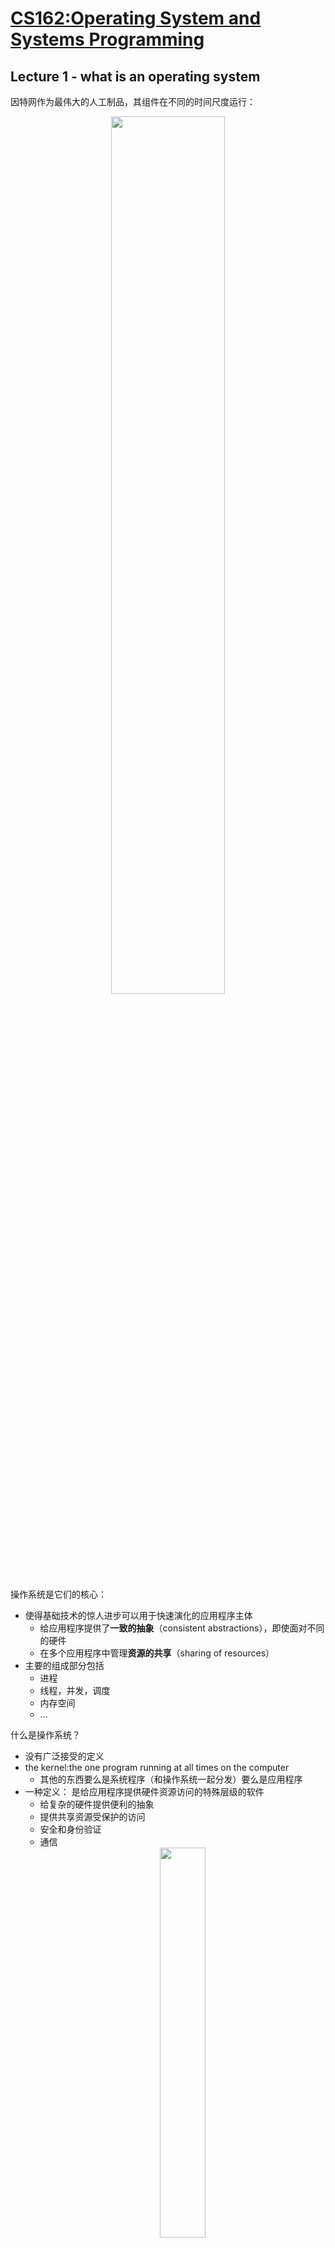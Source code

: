 # [CS162:Operating System and Systems Programming](https://inst.eecs.berkeley.edu/~cs162/fa20/)<!-- omit in toc -->

## Lecture 1 - what is an operating system
因特网作为最伟大的人工制品，其组件在不同的时间尺度运行：<div align=center><img src="https://raw.githubusercontent.com/Haitau1996/picgo-hosting/master/img/20220110161033.png" width="60%"/></div>

操作系统是它们的核心：
* 使得基础技术的惊人进步可以用于快速演化的应用程序主体
  * 给应用程序提供了**一致的抽象**（consistent abstractions），即使面对不同的硬件
  * 在多个应用程序中管理**资源的共享**（sharing of resources）
* 主要的组成部分包括
  * 进程
  * 线程，并发，调度
  * 内存空间
  * ...

什么是操作系统？  
* 没有广泛接受的定义
* the kernel:the one program running at all times on the computer
  * 其他的东西要么是系统程序（和操作系统一起分发）要么是应用程序
* 一种定义： 是给应用程序提供硬件资源访问的特殊层级的软件
  * 给复杂的硬件提供便利的抽象
  * 提供共享资源受保护的访问
  * 安全和身份验证
  * 通信<div align=center><img src="https://raw.githubusercontent.com/Haitau1996/picgo-hosting/master/img/20220112162937.png" width="40%"/></div>

如何才能称为是系统：
* 多个相互关联的部分
  * 每个部分可能和其他的相互作用
* 健壮性要求工程思维
  * 谨慎的错误处理
  * 把电脑当成是具体的机器， 考虑其限制和可能的错误

从软硬件接口的角度考虑：操作系统给应用程序提供硬件细节的抽象。
<div align=center><img src="https://raw.githubusercontent.com/Haitau1996/picgo-hosting/master/img/20220112164038.png" width="60%"/></div>
 
* 操作系统更像是一个魔术师,为物理资源提供简单易用的抽象
  * 无限的内存， 专用的机器（其实可能是共享的）
  * 高层级的对象： 文件、用户、消息
  * 掩盖限制， 虚拟化<div align=center><img src="https://raw.githubusercontent.com/Haitau1996/picgo-hosting/master/img/20220112165238.png" width="80%"/></div>

  * 应用程序的“machine”实际上是 OS 提供的进程抽象
  * 每个运行中程序都在它自己的进程上运行
  * 进程提供比原硬件更好的接口
  * 进程是 OS 提供带有受限权力的执行环境，其中包含：
    * 地址空间：一块受保护的内存
    * 一个或者多个控制执行的线程
    * 其他与它关联的系统状态，如打开的文件， 打开的 sockets
* Referee(裁判， 仲裁者)
  * 管理 protection, isolation and sharing of resources<div align=center><img src="https://raw.githubusercontent.com/Haitau1996/picgo-hosting/master/img/20220112171552.png" width="60%"/></div>
* Glue(胶水)
  * 提供 common services
  * 通常是通过库来提供

## Lecture 02 - Four Fundamental OS Concepts
OS 抽象底层的硬件抽象以管理复杂性，<div align=center><img src="https://raw.githubusercontent.com/Haitau1996/picgo-hosting/master/img/20220112234543.png" width="40%"/></div>

* 处理器 ➡️ 线程（thread）
* 内存 ➡️ 地址空间
* 硬盘 ➡️ 文件
* 网络 ➡️ Sockets
* 机器 ➡️ 进程（processes）

因此对于任意的 OS 领域，我们可以考虑下面两个问题：
* 需要应对怎样的硬件接口？ （physical reality）
* 需要提供怎样的软件接口？ （nicer abstraction）

四个重要的 OS 概念：
* 线程：执行的上下文
  * 完整描述程序的状态
  * 有程序计数器，寄存器， 执行标志，栈
* 地址空间(可能有翻译机制)
  * 程序可以获取的内存地址集合，
* 进程(process): 一个正在运行的程序实例
* 双模式操作、保护

指令的 fetch/Decode/Execute 循环：<div align=center><img src="https://raw.githubusercontent.com/Haitau1996/picgo-hosting/master/img/20220113000129.png" width="40%"/></div>

### Thread of Control
* 线程是单个独立的执行上下文环境， 相当于上面的 fetch/decode/Execute loop 的虚拟化版本
* 当线程**驻留**(resident)在处理器寄存器中的时候， 它正在处理器中执行
* 驻留意味着寄存器持有该线程的根状态（上下文）
  * 包括了程序计数器(PC)寄存器 和正在执行的指令
    * PC 指向内存中要运行的下一条指令
    * 指令存放在内存中
  * 包括即将进行计算的立即数（可能是值本身或者指针）
  * 栈指针存放者栈顶的地址
  * 其他的线程则放在内存中
* 一个线程在没有加载到处理器中的时候被称为暂停(suspended)
  * 处理器的状态指向其他线程

从硬件的视角看程序的执行过程：<div align=center><img src="https://raw.githubusercontent.com/Haitau1996/picgo-hosting/master/img/20220113001607.png" width="40%"/></div>

假设我们只有一个处理器， 我们应该怎样提供多出处理器的假象：<div align=center><img src="https://raw.githubusercontent.com/Haitau1996/picgo-hosting/master/img/20220113002124.png" width="30%"/></div>
* 时分复用(multiplex in time)
* 线程实际上是虚拟的处理器<div align=center><img src="https://raw.githubusercontent.com/Haitau1996/picgo-hosting/master/img/20220113002307.png" width="40%"/></div>
* 因此线程（虚拟的处理器）中要有下面的内容：
  * PC, stack pointer
  * 寄存器
* 线程在哪里？
  * 运行在实际的内核中或者
  * 保存在一块内存中（被称为 TCB, Thread Control Block）
* 在线程之间切换的过程中， 发生了上下文切换
  * OS 正常运行
  * 将 PC,SP... 等放到 vCPU1 的 TCB 中
  * 从 vCPU2 的 TCB 中加载 PC,SP..., 跳转到 PC 的指令上
* 触发切换的机制
  * 计时器，voluntary yield, I/O ...

线程控制块（TCB）保存了线程不再运行时的寄存器内容， For now, 可以认为它们保存在 kernel 中。

### 地址空间
地址空间 👉 可访问的空间集 + 与之关联的状态。我们在地址上读写时， 很多事情都可能发生：
* 可能像正常的内存一样行为
* 可能忽略写操作
* 可能导致 I/O （memory-mapped I/O）
* 可能导致异常
* 可能和其他的程序通讯

<div align=center><img src="https://raw.githubusercontent.com/Haitau1996/picgo-hosting/master/img/20220113005310.png" width="50%"/></div>
不同类型的数据放在地址空间的不同区域：

* 程序放置于 code segment 中
* 全局变量， 静态变量，字符串字面值等放置在 Static Data segment 中
* 局部变量放在 stack segment 中
* malloc 等调用产生的变量放置在 heap 中

过去简单的 multiprogramming 模型， 每个 thread 都可以读写内存（可能是其他 thread 的内存，也可能是 OS 的）， 这带来很高的风险。  
操作系统必须在用户程序面前保护自身：
* 可靠性： 损害操作系统的程序自身会崩溃
* 安全性： 限制 threads 可以做的范围
* 隐私性： 限制每个 thread 智能访问有权限的数据
* 公平性： 每个 thread 智能占有合理范围的计算机资源

OS 必须保证用户不受其他用户侵害：
* 保证一个用户的 threads 不会被其他用户的 threads 影响

#### 简单的保护： Base and Bound(B&B)
<div align=center><img src="https://raw.githubusercontent.com/Haitau1996/picgo-hosting/master/img/20220113210947.png" width="60%"/></div>

Simple Protection 中用的依旧是物理地址， 加载的时候会做 address translation, 硬件会把指针和 base 和 bound 两个值做快速的比较。
* 提供了 OS 保护和程序的隔离
* 需要重定位加载器
* 地址路径上没有加法(addition)

#### 带有 Base 和 Bound 的简单地址转换
<div align=center><img src="https://raw.githubusercontent.com/Haitau1996/picgo-hosting/master/img/20220113211900.png" width="60%"/></div>

* 硬件重定位
* 同样提供了 OS 保护和程序的隔离

#### 另一种思路： 地址空间转换
<div align=center><img src="https://raw.githubusercontent.com/Haitau1996/picgo-hosting/master/img/20220113212233.png" width="50%"/></div>

更进一步的做法就是将整个虚拟地址空间分割成等尺寸的块(paged virtual address space)
* 所有的页都是相同的尺寸， 更方便地放在内存中
* 硬件使用**页表**(page table)来翻译地址
  * 每页有不同的 base
  * bound 就是页的大小
  * 特定的硬件寄存器可以存放页表的指针
  * 可以将内存当成是 page size 的帧， 可以将任意 page 放入任意帧<div align=center><img src="https://raw.githubusercontent.com/Haitau1996/picgo-hosting/master/img/20220113212910.png" width="80%"/></div>

### 进程
定义： 具有受限制权限的执行环境
* 有一个或者多个线程的受保护地址空间
* 自有的内存（地址空间）
* 自有的文件描述符， 文件系统内容
* 封装了一个或者多个**共享 process resources** 的线程

应用程序被当做进程执行：
* 复杂的程序可能 fork/exec 子进程

使用进程的原因：
* 进程间相互保护
* 保护 OS
* 进程提供了内存保护

进程权衡效率和保护
* 同一个进程间相互通讯比较容易
* 进程间的相互通讯要复杂很多

<div align=center><img src="https://raw.githubusercontent.com/Haitau1996/picgo-hosting/master/img/20220113213812.png" width="50%"/></div>

* 线程封装了并发
  * 是主动的部件
* 地址空间封装了保护
  * 是被动的部件
  * 防止 buggy 程序损害操作系统
* 为什么在一个地址空间中要有多个 thread
  * 并行： 利用真实硬件的并行性
  * 并发： 方便同时处理 I/O 和其他事件

从机制上， 我们需要提供优先级， 不然一个进程可能改变自己的 page table pointer.

### 双模式操作
**硬件**提供最少两个模式（最小一个模式位）：
1. 内核态
2. 用户态

某些操作是禁止在用户态运行
* 更改页表指针、禁用中断、直接与硬件交互、写入内核内存 
<div align=center><img src="https://raw.githubusercontent.com/Haitau1996/picgo-hosting/master/img/20220113214900.png" width="70%"/></div>

严格控制用户态和内核态之间的切换（仅限于系统调用，中断，异常），例如 unix 的系统结构：<div align=center><img src="https://raw.githubusercontent.com/Haitau1996/picgo-hosting/master/img/20220113214944.png" width="70%"/></div>

<div align=center><img src="https://raw.githubusercontent.com/Haitau1996/picgo-hosting/master/img/20220113215415.png" width="60%"/></div><div align=center><img src="https://raw.githubusercontent.com/Haitau1996/picgo-hosting/master/img/20220113215505.png" width="60%"/></div>

有三种方式实现用户态到内核态的转换：
* 系统调用， 如进程要求系统服务(e.g., exit), 调用进程外的函数。。。
* 中断， 如 计时器，I/O 操作
* 异常或陷阱

## Lecture 03 - Abstraction 1： Threads and Processes, A quick Intro
这部分的主要目标是介绍 Thread 抽象：
* 什么是 thread
  * 什么不是 
* 为什么 thread 重要(motivation)
* 怎样使用 thread 编程
* thread 的替代品

<div align=center><img src="https://raw.githubusercontent.com/Haitau1996/picgo-hosting/master/img/20220113225909.png" width="60%"/></div>
前面提到的地址空间的概念， 其中的 translation map 由硬件提供， 而操作系统负责它的配置， 这种转换机制提供了保护功能。

### 什么是 thread
* 之前的定义：**单独的执行上下文**
* 它提供这样的抽象： 代表**独立可调度任务**的单个执行序列。
* threads 是一种并发机制(overlapping execution)
  * 此外它们也可以并行执行(simultaneous execution)
* 保护是和它无关的概念
  * 一个 protection domain 可能包含一个或者多个 thread

### thread 的动机
* 操作系统必须能够同时处理多个事情(multiple things at once, MTAO)
  * 进程， 中断， 后台的系统维护
* 网络服务器也必须处理 MTAO
  * 同时处理过个连接
* 并行程序必须处理 MTAO
  * 以实现更高的性能
* 有用户界面的程序经常需要处理 MTAO
  * 在进行计算时实现用户响应 
* 网路和硬盘相关的程序也应该处理 MTAO
  * 获取或者通信过程中有一系列的步骤，降低延迟

**Threads 可用于处理 MTAO**:
* 它是 OS 提供的并发单元
* 每个 threads 可以表示一个事情或者一个任务

和 multiprocessing 和 multiprogramming 相关的概念：
* Multiprocessing: Multiple CPUs(cores)
* Multiprogramming: Multiple jobs/processes
* Multithreading: Multiple threads/processes<div align=center><img src="https://raw.githubusercontent.com/Haitau1996/picgo-hosting/master/img/20220114145020.png" width="60%"/></div>

两个 threads 并发执行意味着：
* 调度器可以自由地以任何顺序或交错运行线程
* 线程可以执行到结束或者以大的代码块、小的代码块在时间切片中运行

因此并发并不是并行：
* 并发是能够 handling multiple things at once (MTAO)
* 并行是能同时做多个事情(simultaneously)
* 例如， 两个运行在一个 one-core 系统中的 thread 就是并发地执行， 但是不是并行
  * 每个 thread 处理一件事情
  * 但是两个 thread 并不需要 execute simultaneously 
    ```C++
    int main() {
      ComputePI(“pi.txt”);
      PrintClassList(“classlist.txt”);
    }
    int main() {
        create_thread(ComputePI, “pi.txt”);
        create_thread(PrintClassList, “classlist.txt”);
    }
    ```
    在第一个例子中， 因为 $\pi$ 的计算永远不会结束， 因此永远不会进入打印的函数。引入 thread 后， 调度器就可以让两个函数交替运行。
    * 给出有额外的 CPU 在运行第二个过程的错觉<div align=center><img src="https://raw.githubusercontent.com/Haitau1996/picgo-hosting/master/img/20220114150434.png" width="50%"/></div>

另一个实用的动机是 计算/IO 重叠：在单独的线程中处理 IO 可以避免阻塞其他计算过程。<div align=center><img src="https://raw.githubusercontent.com/Haitau1996/picgo-hosting/master/img/20220114151254.png" width="50%"/></div>

#### Thread 屏蔽 I/O 延迟
一个 thread 可能有三种状态：
* running
* ready : 可以运行， 但是当下没有运行
* blocked: 无法运行

如果一个 thread 在等待 I/O 结束， 操作系统会将它标志为 BLOCKED, 一旦 I/O 完成， OS 会将它标志为 READY。<div align=center><img src="https://raw.githubusercontent.com/Haitau1996/picgo-hosting/master/img/20220114151809.png" width="50%"/></div>

因此， 在涉及 I/O 或者需要大量计算的工作时候， 需要将它和需要快速响应的工作分开到不同的 threads 中：
```C++
int main() {
    create_thread(ReadLargeFile, “pi.txt”);
    create_thread(RenderUserInterface);
}
```

### Multithreaded 程序
#### 系统调用
<div align=center><img src="https://raw.githubusercontent.com/Haitau1996/picgo-hosting/master/img/20220114154521.png" width="60%"/></div>

很多时候系统调用隐藏在编程的接口中
* 系统库提供 system call
* 编程语言的运行时使用系统库<div align=center><img src="https://raw.githubusercontent.com/Haitau1996/picgo-hosting/master/img/20220114155009.png" width="50%"/></div>

#### OS 库的线程 API : pthread
* `int pthread_create(pthread_t *thread, const pthread_attr_t *attr,
                      void *(*start_routine)(void*), void *arg);`
    实际做的事情就是创建一个 thread, 然后使用 `arg` 为参数运行 `start_routine`
* `void pthread_exit(void *value_ptr);`
* `int pthread_join(pthread_t thread, void **value_ptr);`


